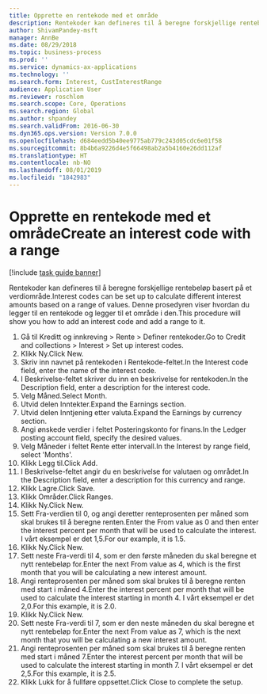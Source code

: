 ```yaml
---
title: Opprette en rentekode med et område
description: Rentekoder kan defineres til å beregne forskjellige rentebeløp basert på et verdiområde.
author: ShivamPandey-msft
manager: AnnBe
ms.date: 08/29/2018
ms.topic: business-process
ms.prod: ''
ms.service: dynamics-ax-applications
ms.technology: ''
ms.search.form: Interest, CustInterestRange
audience: Application User
ms.reviewer: roschlom
ms.search.scope: Core, Operations
ms.search.region: Global
ms.author: shpandey
ms.search.validFrom: 2016-06-30
ms.dyn365.ops.version: Version 7.0.0
ms.openlocfilehash: d684eedd5b40ee9775ab779c243d05cdc6e01f58
ms.sourcegitcommit: 8b4b6a9226d4e5f66498ab2a5b4160e26dd112af
ms.translationtype: HT
ms.contentlocale: nb-NO
ms.lasthandoff: 08/01/2019
ms.locfileid: "1842983"
---
```

# <a name="create-an-interest-code-with-a-range"></a><span data-ttu-id="70a57-103">Opprette en rentekode med et område</span><span class="sxs-lookup"><span data-stu-id="70a57-103">Create an interest code with a range</span></span>

[!include [task guide banner](../../includes/task-guide-banner.md)]

<span data-ttu-id="70a57-104">Rentekoder kan defineres til å beregne forskjellige rentebeløp basert på et verdiområde.</span><span class="sxs-lookup"><span data-stu-id="70a57-104">Interest codes can be set up to calculate different interest amounts based on a range of values.</span></span> <span data-ttu-id="70a57-105">Denne prosedyren viser hvordan du legger til en rentekode og legger til et område i den.</span><span class="sxs-lookup"><span data-stu-id="70a57-105">This procedure will show you how to add an interest code and add a range to it.</span></span>

1. <span data-ttu-id="70a57-106">Gå til Kreditt og innkreving > Rente > Definer rentekoder.</span><span class="sxs-lookup"><span data-stu-id="70a57-106">Go to Credit and collections > Interest > Set up interest codes.</span></span>
2. <span data-ttu-id="70a57-107">Klikk Ny.</span><span class="sxs-lookup"><span data-stu-id="70a57-107">Click New.</span></span>
3. <span data-ttu-id="70a57-108">Skriv inn navnet på rentekoden i Rentekode-feltet.</span><span class="sxs-lookup"><span data-stu-id="70a57-108">In the Interest code field, enter the name of the interest code.</span></span>
4. <span data-ttu-id="70a57-109">I Beskrivelse-feltet skriver du inn en beskrivelse for rentekoden.</span><span class="sxs-lookup"><span data-stu-id="70a57-109">In the Description field, enter a description for the interest code.</span></span>
5. <span data-ttu-id="70a57-110">Velg Måned.</span><span class="sxs-lookup"><span data-stu-id="70a57-110">Select Month.</span></span>
6. <span data-ttu-id="70a57-111">Utvid delen Inntekter.</span><span class="sxs-lookup"><span data-stu-id="70a57-111">Expand the Earnings section.</span></span>
7. <span data-ttu-id="70a57-112">Utvid delen Inntjening etter valuta.</span><span class="sxs-lookup"><span data-stu-id="70a57-112">Expand the Earnings by currency section.</span></span>
8. <span data-ttu-id="70a57-113">Angi ønskede verdier i feltet Posteringskonto for finans.</span><span class="sxs-lookup"><span data-stu-id="70a57-113">In the Ledger posting account field, specify the desired values.</span></span>
9. <span data-ttu-id="70a57-114">Velg Måneder i feltet Rente etter intervall.</span><span class="sxs-lookup"><span data-stu-id="70a57-114">In the Interest by range field, select 'Months'.</span></span>
10. <span data-ttu-id="70a57-115">Klikk Legg til.</span><span class="sxs-lookup"><span data-stu-id="70a57-115">Click Add.</span></span>
11. <span data-ttu-id="70a57-116">I Beskrivelse-feltet angir du en beskrivelse for valutaen og området.</span><span class="sxs-lookup"><span data-stu-id="70a57-116">In the Description field, enter a description for this currency and range.</span></span>
12. <span data-ttu-id="70a57-117">Klikk Lagre.</span><span class="sxs-lookup"><span data-stu-id="70a57-117">Click Save.</span></span>
13. <span data-ttu-id="70a57-118">Klikk Områder.</span><span class="sxs-lookup"><span data-stu-id="70a57-118">Click Ranges.</span></span>
14. <span data-ttu-id="70a57-119">Klikk Ny.</span><span class="sxs-lookup"><span data-stu-id="70a57-119">Click New.</span></span>
15. <span data-ttu-id="70a57-120">Sett Fra-verdien til 0, og angi deretter renteprosenten per måned som skal brukes til å beregne renten.</span><span class="sxs-lookup"><span data-stu-id="70a57-120">Enter the From value as 0 and then enter the interest percent per month that will be used to calculate the interest.</span></span> <span data-ttu-id="70a57-121">I vårt eksempel er det 1,5.</span><span class="sxs-lookup"><span data-stu-id="70a57-121">For our example, it is 1.5.</span></span>
16. <span data-ttu-id="70a57-122">Klikk Ny.</span><span class="sxs-lookup"><span data-stu-id="70a57-122">Click New.</span></span>
17. <span data-ttu-id="70a57-123">Sett neste Fra-verdi til 4, som er den første måneden du skal beregne et nytt rentebeløp for.</span><span class="sxs-lookup"><span data-stu-id="70a57-123">Enter the next From value as 4, which is the first month that you will be calculating a new interest amount.</span></span>
18. <span data-ttu-id="70a57-124">Angi renteprosenten per måned som skal brukes til å beregne renten med start i måned 4.</span><span class="sxs-lookup"><span data-stu-id="70a57-124">Enter the interest percent per month that will be used to calculate the interest starting in month 4.</span></span> <span data-ttu-id="70a57-125">I vårt eksempel er det 2,0.</span><span class="sxs-lookup"><span data-stu-id="70a57-125">For this example, it is 2.0.</span></span>
19. <span data-ttu-id="70a57-126">Klikk Ny.</span><span class="sxs-lookup"><span data-stu-id="70a57-126">Click New.</span></span>
20. <span data-ttu-id="70a57-127">Sett neste Fra-verdi til 7, som er den neste måneden du skal beregne et nytt rentebeløp for.</span><span class="sxs-lookup"><span data-stu-id="70a57-127">Enter the next From value as 7, which is the next month that you will be calculating a new interest amount.</span></span>
21. <span data-ttu-id="70a57-128">Angi renteprosenten per måned som skal brukes til å beregne renten med start i måned 7.</span><span class="sxs-lookup"><span data-stu-id="70a57-128">Enter the interest percent per month that will be used to calculate the interest starting in month 7.</span></span> <span data-ttu-id="70a57-129">I vårt eksempel er det 2,5.</span><span class="sxs-lookup"><span data-stu-id="70a57-129">For this example, it is 2.5.</span></span>
22. <span data-ttu-id="70a57-130">Klikk Lukk for å fullføre oppsettet.</span><span class="sxs-lookup"><span data-stu-id="70a57-130">Click Close to complete the setup.</span></span>


